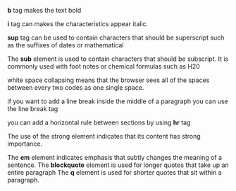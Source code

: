 **b** tag makes the text bold

**i** tag can makes the characteristics appear italic.

**sup** tag can be used  to contain characters that
should be superscript such
as the suffixes of dates or
mathematical 

The **sub** element is used to
contain characters that should
be subscript. It is commonly
used with foot notes or chemical
formulas such as H20

white space collapsing means that the browser sees  all of the spaces between every two codes as one single space.

if you want
to add a line break inside the
middle of a paragraph you can
use the line break tag

you can add a
horizontal rule between sections by using **hr** tag

The use of the strong
element indicates that its
content has strong importance. 

The **em** element indicates
emphasis that subtly changes
the meaning of a sentence.
The **blockquote** element is
used for longer quotes that take
up an entire paragraph
The **q** element is used for
shorter quotes that sit within
a paragraph.
